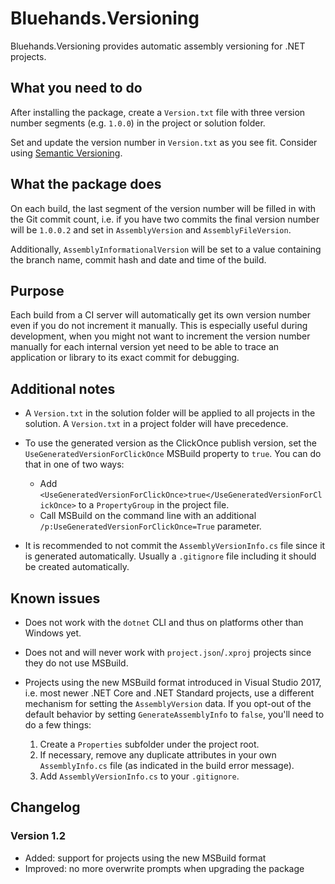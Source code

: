 ﻿# Bluehands.Versioning

Bluehands.Versioning provides automatic assembly versioning for .NET projects.

## What you need to do

After installing the package, create a `Version.txt` file with three version number segments (e.g. `1.0.0`) in the project or solution folder.

Set and update the version number in `Version.txt` as you see fit. Consider using [Semantic Versioning](http://semver.org/).

## What the package does

On each build, the last segment of the version number will be filled in with the Git commit count, i.e. if you have two commits the final version number will be `1.0.0.2` and set in `AssemblyVersion` and `AssemblyFileVersion`.

Additionally, `AssemblyInformationalVersion` will be set to a value containing the branch name, commit hash and date and time of the build.

## Purpose

Each build from a CI server will automatically get its own version number even if you do not increment it manually. This is especially useful during development, when you might not want to increment the version number manually for each internal version yet need to be able to trace an application or library to its exact commit for debugging.

## Additional notes

- A `Version.txt` in the solution folder will be applied to all projects in the solution. A `Version.txt` in a project folder will have precedence.

- To use the generated version as the ClickOnce publish version, set the `UseGeneratedVersionForClickOnce` MSBuild property to `true`. You can do that in one of two ways:
  - Add `<UseGeneratedVersionForClickOnce>true</UseGeneratedVersionForClickOnce>` to a `PropertyGroup` in the project file.
  - Call MSBuild on the command line with an additional `/p:UseGeneratedVersionForClickOnce=True` parameter.

- It is recommended to not commit the `AssemblyVersionInfo.cs` file since it is generated automatically. Usually a `.gitignore` file including it should be created automatically.

## Known issues

- Does not work with the `dotnet` CLI and thus on platforms other than Windows yet.

- Does not and will never work with `project.json`/`.xproj` projects since they do not use MSBuild.

- Projects using the new MSBuild format introduced in Visual Studio 2017, i.e. most newer .NET Core and .NET Standard projects, use a different mechanism for setting the `AssemblyVersion` data. If you opt-out of the default behavior by setting `GenerateAssemblyInfo` to `false`, you'll need to do a few things:
  1. Create a `Properties` subfolder under the project root.
  2. If necessary, remove any duplicate attributes in your own `AssemblyInfo.cs` file (as indicated in the build error message).
  3. Add `AssemblyVersionInfo.cs` to your `.gitignore`.

## Changelog

### Version 1.2

- Added: support for projects using the new MSBuild format
- Improved: no more overwrite prompts when upgrading the package